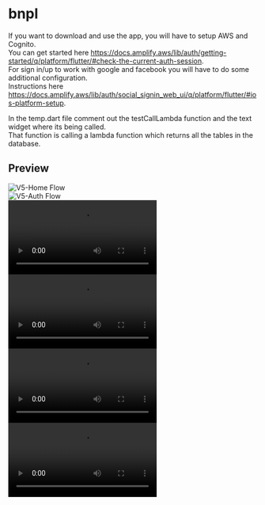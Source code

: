 # bnpl
If you want to download and use the app, you will have to setup AWS and Cognito.  
You can get started here https://docs.amplify.aws/lib/auth/getting-started/q/platform/flutter/#check-the-current-auth-session.  
For sign in/up to work with google and facebook you will have to do some additional configuration.  
Instructions here https://docs.amplify.aws/lib/auth/social_signin_web_ui/q/platform/flutter/#ios-platform-setup.  

In the temp.dart file comment out the testCallLambda function and the text widget where its being called.  
That function is calling a lambda function which returns all the tables in the database.

## Preview
![V5-Home Flow](https://github.com/vsharma-va/BNPL-Flutter/assets/78730763/9eed8074-64b6-4124-be86-b68618f6707d)  
![V5-Auth Flow](https://github.com/vsharma-va/BNPL-Flutter/assets/78730763/34e75347-c334-4a9f-bc66-7c5614c95e2c)  
![V4](https://user-images.githubusercontent.com/78730763/160389662-e8e35988-f558-4350-baf5-144ac5a9909d.mp4)  
![V3](https://user-images.githubusercontent.com/78730763/157047801-ee6d4da5-98a2-4a54-a28c-daa82778ba94.mp4)   
![V2](https://user-images.githubusercontent.com/78730763/156738573-1d558d18-2a70-47b4-8e2c-b3cd5c468491.mp4)  
![V1](https://user-images.githubusercontent.com/78730763/156738736-2bcdf010-deab-4610-a7c9-2f6677f46123.mp4)
